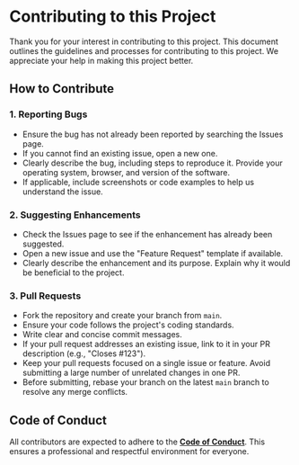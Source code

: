 # Contributing to this Project

Thank you for your interest in contributing to this project. This document outlines the guidelines and processes for contributing to this project. We appreciate your help in making this project better.

## How to Contribute

### 1. Reporting Bugs

* Ensure the bug has not already been reported by searching the Issues page.
* If you cannot find an existing issue, open a new one.
* Clearly describe the bug, including steps to reproduce it. Provide your operating system, browser, and version of the software.
* If applicable, include screenshots or code examples to help us understand the issue.

### 2. Suggesting Enhancements

* Check the Issues page to see if the enhancement has already been suggested.
* Open a new issue and use the "Feature Request" template if available.
* Clearly describe the enhancement and its purpose. Explain why it would be beneficial to the project.

### 3. Pull Requests

* Fork the repository and create your branch from `main`.
* Ensure your code follows the project's coding standards.
* Write clear and concise commit messages.
* If your pull request addresses an existing issue, link to it in your PR description (e.g., "Closes #123").
* Keep your pull requests focused on a single issue or feature. Avoid submitting a large number of unrelated changes in one PR.
* Before submitting, rebase your branch on the latest `main` branch to resolve any merge conflicts.

## Code of Conduct

All contributors are expected to adhere to the **[Code of Conduct](CODE_OF_CONDUCT.md)**. This ensures a professional and respectful environment for everyone.

